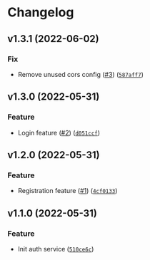 # Changelog

<!--next-version-placeholder-->

## v1.3.1 (2022-06-02)
### Fix
* Remove unused cors config ([#3](https://github.com/draganagrbic998/devops_auth_service/issues/3)) ([`587aff7`](https://github.com/draganagrbic998/devops_auth_service/commit/587aff76feb188ec6fdec207d520f2dfb3e5c636))

## v1.3.0 (2022-05-31)
### Feature
* Login feature ([#2](https://github.com/draganagrbic998/devops_auth_service/issues/2)) ([`d051ccf`](https://github.com/draganagrbic998/devops_auth_service/commit/d051ccfdb6f5be8aee3bba929a8261f040ece769))

## v1.2.0 (2022-05-31)
### Feature
* Registration feature ([#1](https://github.com/draganagrbic998/devops_auth_service/issues/1)) ([`4cf0133`](https://github.com/draganagrbic998/devops_auth_service/commit/4cf0133d3b56b193227f0dbe40e39a432606eaed))

## v1.1.0 (2022-05-31)
### Feature
* Init auth service ([`510ce6c`](https://github.com/draganagrbic998/devops_auth_service/commit/510ce6c893c5dc88f0ffd3e0a0eb74a5cd7a9a7c))
